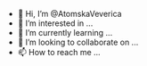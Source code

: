 - 👋 Hi, I’m @AtomskaVeverica
- 👀 I’m interested in ...
- 🌱 I’m currently learning ...
- 💞️ I’m looking to collaborate on ...
- 📫 How to reach me ...

<!---
VevericAtomska/VevericAtomska is a ✨ special ✨ repository because its `README.md` (this file) appears on your GitHub profile.
You can click the Preview link to take a look at your changes.
--->
